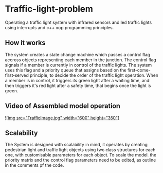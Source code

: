 # Traffic-light-problem
Operating a traffic light system with infrared sensors and led traffic lights using interrupts and c++ oop programming principles.
## How it works
The system creates a state change machine which passes a control flag accross objects representing each member in the junction. The control flag signals if a member is currently in control of the traffic lights.
The system uses this flag and a priority queue that assigns based on the first-come-first-served principle, to decide the order of the traffic light operation.
When a member is in control, it triggers its green light after a waiting time, and then triggers it's red light after a safety time, that begins once the light is green.
## Video of Assembled model operation
[![img src="TrafficImage.jpg" width="600" height="350"]](https://www.youtube.com/embed/EN0yVmQZrjU?si=6mwJkgkvUsU3K6I4)


## Scalability
The System is designed with scalability in mind, it operates by creating pedestrian light and traffic light objects using two class structures for each one, with customisable parameters for each object.
To scale the model. the priority matrix and the control flag parameters need to be edited, as outline in the comments pf the code. 
